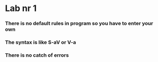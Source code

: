# Lab nr 1
### There is no default rules in program so you have to enter your own
### The syntax is like S-aV or V-a
### There is no catch of errors
